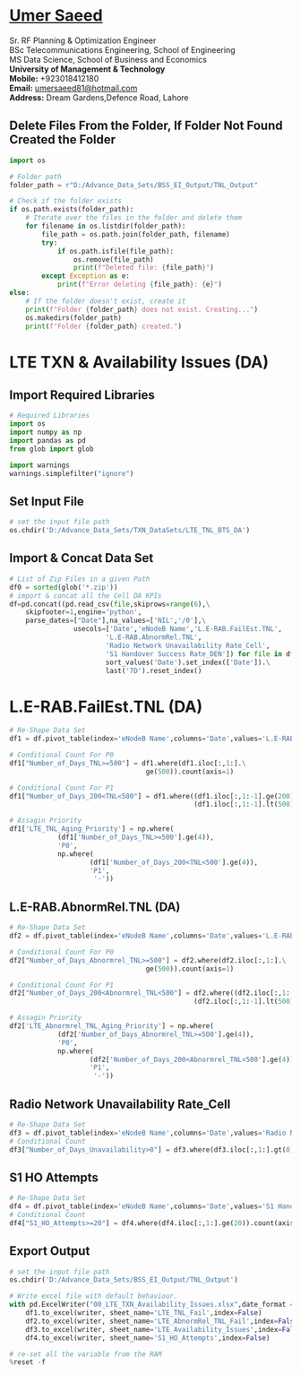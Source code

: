 #  [Umer Saeed](https://www.linkedin.com/in/engumersaeed/)
Sr. RF Planning & Optimization Engineer<br>
BSc Telecommunications Engineering, School of Engineering<br>
MS Data Science, School of Business and Economics<br>
**University of Management & Technology**<br>
**Mobile:**     +923018412180<br>
**Email:**  umersaeed81@hotmail.com<br>
**Address:** Dream Gardens,Defence Road, Lahore<br>

## Delete Files From the Folder, If Folder Not Found Created the Folder


```python
import os

# Folder path
folder_path = r"D:/Advance_Data_Sets/BSS_EI_Output/TNL_Output"

# Check if the folder exists
if os.path.exists(folder_path):
    # Iterate over the files in the folder and delete them
    for filename in os.listdir(folder_path):
        file_path = os.path.join(folder_path, filename)
        try:
            if os.path.isfile(file_path):
                os.remove(file_path)
                print(f"Deleted file: {file_path}")
        except Exception as e:
            print(f"Error deleting {file_path}: {e}")
else:
    # If the folder doesn't exist, create it
    print(f"Folder {folder_path} does not exist. Creating...")
    os.makedirs(folder_path)
    print(f"Folder {folder_path} created.")
```

# LTE TXN & Availability Issues (DA)

## Import Required Libraries


```python
# Required Libraries
import os
import numpy as np
import pandas as pd
from glob import glob

import warnings
warnings.simplefilter("ignore")
```

## Set Input File 


```python
# set the input file path
os.chdir('D:/Advance_Data_Sets/TXN_DataSets/LTE_TNL_BTS_DA')
```

## Import & Concat Data Set


```python
# List of Zip Files in a given Path
df0 = sorted(glob('*.zip'))
# import & concat all the Cell DA KPIs
df=pd.concat((pd.read_csv(file,skiprows=range(6),\
    skipfooter=1,engine='python',
    parse_dates=["Date"],na_values=['NIL','/0'],\
                usecols=['Date','eNodeB Name','L.E-RAB.FailEst.TNL',
                        'L.E-RAB.AbnormRel.TNL',
                        'Radio Network Unavailability Rate_Cell',
                        'S1 Handover Success Rate_DEN']) for file in df0)).\
                        sort_values('Date').set_index(['Date']).\
                        last('7D').reset_index()
```

# L.E-RAB.FailEst.TNL (DA)


```python
# Re-Shape Data Set
df1 = df.pivot_table(index='eNodeB Name',columns='Date',values='L.E-RAB.FailEst.TNL').reset_index()

# Conditional Count For P0
df1["Number_of_Days_TNL>=500"] = df1.where(df1.iloc[:,1:].\
                                  ge(500)).count(axis=1)

# Conditional Count For P1
df1["Number_of_Days_200<TNL<500"] = df1.where((df1.iloc[:,1:-1].ge(200)) &\
                                              (df1.iloc[:,1:-1].lt(500))).count(axis=1)

# Assagin Priority
df1['LTE_TNL_Aging_Priority'] = np.where(
            (df1['Number_of_Days_TNL>=500'].ge(4)),
            'P0', 
            np.where(
                    (df1['Number_of_Days_200<TNL<500'].ge(4)), 
                    'P1',
                     '-'))
```

## L.E-RAB.AbnormRel.TNL (DA)


```python
# Re-Shape Data Set
df2 = df.pivot_table(index='eNodeB Name',columns='Date',values='L.E-RAB.AbnormRel.TNL').reset_index()

# Conditional Count For P0
df2["Number_of_Days_Abnormrel_TNL>=500"] = df2.where(df2.iloc[:,1:].\
                                  ge(500)).count(axis=1)

# Conditional Count For P1
df2["Number_of_Days_200<Abnormrel_TNL<500"] = df2.where((df2.iloc[:,1:-1].ge(200)) &\
                                              (df2.iloc[:,1:-1].lt(500))).count(axis=1)

# Assagin Priority
df2['LTE_Abnormrel_TNL_Aging_Priority'] = np.where(
            (df2['Number_of_Days_Abnormrel_TNL>=500'].ge(4)),
            'P0', 
            np.where(
                    (df2['Number_of_Days_200<Abnormrel_TNL<500'].ge(4)), 
                    'P1',
                     '-'))
```

## Radio Network Unavailability Rate_Cell


```python
# Re-Shape Data Set
df3 = df.pivot_table(index='eNodeB Name',columns='Date',values='Radio Network Unavailability Rate_Cell').reset_index()
# Conditional Count
df3["Number_of_Days_Unavailability>0"] = df3.where(df3.iloc[:,1:].gt(0)).count(axis=1)
```

## S1 HO Attempts 


```python
# Re-Shape Data Set
df4 = df.pivot_table(index='eNodeB Name',columns='Date',values='S1 Handover Success Rate_DEN').reset_index()
# Conditional Count
df4["S1_HO_Attempts>=20"] = df4.where(df4.iloc[:,1:].ge(20)).count(axis=1)
```

## Export Output


```python
# set the input file path
os.chdir('D:/Advance_Data_Sets/BSS_EI_Output/TNL_Output')
```


```python
# Write excel file with default behaviour.
with pd.ExcelWriter("00_LTE_TXN_Availability_Issues.xlsx",date_format = 'dd-mm-yyyy',datetime_format='dd-mm-yyyy') as writer:
    df1.to_excel(writer, sheet_name='LTE_TNL_Fail',index=False)
    df2.to_excel(writer, sheet_name='LTE_AbnormRel_TNL_Fail',index=False)
    df3.to_excel(writer, sheet_name='LTE_Availability_Issues',index=False) 
    df4.to_excel(writer, sheet_name='S1_HO_Attempts',index=False) 
```


```python
# re-set all the variable from the RAM
%reset -f
```
